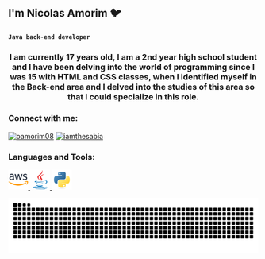 ## I'm Nicolas Amorim 🐦

**`Java back-end developer`**

<h3 align="center">I am currently 17 years old, I am a 2nd year high school student and I have been delving into the world of programming since I was 15 with HTML and CSS classes, when I identified myself in the Back-end area and I delved into the studies of this area so that I could specialize in this role.</h3>

<h3 align="left">Connect with me:</h3>
<p align="left">
<a href="https://linkedin.com/in/oamorim08" target="blank"><img align="center" src="https://raw.githubusercontent.com/rahuldkjain/github-profile-readme-generator/master/src/images/icons/Social/linked-in-alt.svg" alt="oamorim08" height="30" width="40" /></a>
<a href="https://instagram.com/iamthesabia" target="blank"><img align="center" src="https://raw.githubusercontent.com/rahuldkjain/github-profile-readme-generator/master/src/images/icons/Social/instagram.svg" alt="iamthesabia" height="30" width="40" /></a>
</p>
<h3 align="left">Languages and Tools:</h3>
<p align="left"> <a href="https://aws.amazon.com" target="_blank" rel="noreferrer"> <img src="https://raw.githubusercontent.com/devicons/devicon/master/icons/amazonwebservices/amazonwebservices-original-wordmark.svg" alt="aws" width="40" height="40"/> </a> <a href="https://www.java.com" target="_blank" rel="noreferrer"> <img src="https://raw.githubusercontent.com/devicons/devicon/master/icons/java/java-original.svg" alt="java" width="40" height="40"/> </a> <a href="https://www.python.org" target="_blank" rel="noreferrer"> <img src="https://raw.githubusercontent.com/devicons/devicon/master/icons/python/python-original.svg" alt="python" width="40" height="40"/> </a> </p>

<div align-center>
  
<img src="https://raw.githubusercontent.com/Oamorim08/Oamorim08/output/snake.svg" alt="Snake animation" />

</div>
